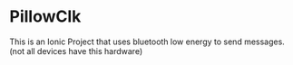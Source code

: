 # PillowClk
This is an Ionic Project that uses bluetooth low energy to send messages. (not all devices have this hardware)

